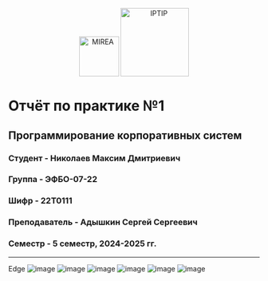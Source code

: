 <p align="center">
  <img src="https://www.mirea.ru/upload/medialibrary/c1a/MIREA_Gerb_Colour.jpg" alt="MIREA" width="80"/>
  <img src="https://www.mirea.ru/upload/medialibrary/26c/FTI_colour.jpg" alt="IPTIP" width="137"/> 
</p>

# Отчёт по практике №1

## Программирование корпоративных систем

### Студент - **Николаев Максим Дмитриевич**

### Группа - **ЭФБО-07-22**

### Шифр - **22Т0111**

### Преподаватель - **Адышкин Сергей Сергеевич**

### Семестр - 5 семестр, 2024-2025 гг.

---
Edge
![image](https://github.com/user-attachments/assets/669c40ef-9c13-40d9-a8b4-efbb810b4ba0)
![image](https://github.com/user-attachments/assets/fba98d6f-7a92-46fd-a0ad-974cc7319e05)
![image](https://github.com/user-attachments/assets/52d5b764-0efe-4ebb-9457-2860b32b54cf)
![image](https://github.com/user-attachments/assets/f6902ae2-7978-47a8-8ad1-c2c94a13e4f5)
![image](https://github.com/user-attachments/assets/8f21276f-5926-48fd-9647-b270746fb058)
![image](https://github.com/user-attachments/assets/562c3727-37d7-4d89-b410-5d81acec896d)
